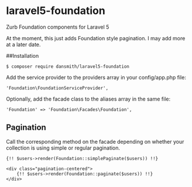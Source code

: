 # laravel5-foundation
Zurb Foundation components for Laravel 5

At the moment, this just adds Foundation style pagination. I may add more at a later date.

##Installation

`$ composer require dansmith/laravel5-foundation`

Add the service provider to the providers array in your config/app.php file:

`'Foundation\FoundationServiceProvider',`

Optionally, add the facade class to the aliases array in the same file:

`'Foundation' => 'Foundation\Facades\Foundation',`

## Pagination

Call the corresponding method on the facade depending on whether your collection is using simple or regular pagination.

```
{!! $users->render(Foundation::simplePaginate($users)) !!}
```

```
<div class="pagination-centered">
    {!! $users->render(Foundation::paginate($users)) !!}
</div>
```


